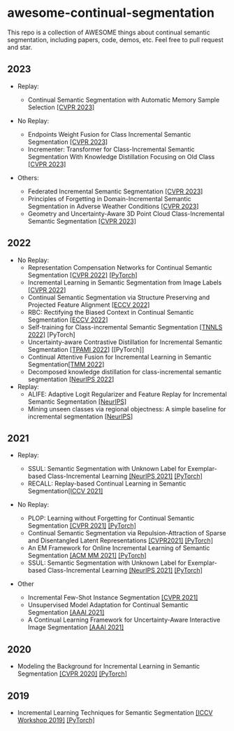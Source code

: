 # awesome-continual-segmentation
This repo is a collection of AWESOME things about continual semantic segmentation, including papers, code, demos, etc. Feel free to pull request and star.

## 2023
- Replay:
  - Continual Semantic Segmentation with Automatic Memory Sample Selection [[CVPR 2023]](https://arxiv.org/pdf/2304.05015)
  
- No Replay:
  - Endpoints Weight Fusion for Class Incremental Semantic Segmentation [[CVPR 2023]](https://openaccess.thecvf.com/content/CVPR2023/papers/Xiao_Endpoints_Weight_Fusion_for_Class_Incremental_Semantic_Segmentation_CVPR_2023_paper.pdf)
  - Incrementer: Transformer for Class-Incremental Semantic Segmentation With Knowledge Distillation Focusing on Old Class [[CVPR 2023]](https://openaccess.thecvf.com/content/CVPR2023/papers/Shang_Incrementer_Transformer_for_Class-Incremental_Semantic_Segmentation_With_Knowledge_Distillation_Focusing_CVPR_2023_paper.pdf)
    
    
- Others:
  - Federated Incremental Semantic Segmentation [[CVPR 2023]](https://arxiv.org/pdf/2304.04620)
  - Principles of Forgetting in Domain-Incremental Semantic Segmentation in Adverse Weather Conditions [[CVPR 2023]](https://openaccess.thecvf.com/content/CVPR2023/html/Kalb_Principles_of_Forgetting_in_Domain-Incremental_Semantic_Segmentation_in_Adverse_Weather_CVPR_2023_paper.html)
  - Geometry and Uncertainty-Aware 3D Point Cloud Class-Incremental Semantic Segmentation [[CVPR 2023]](https://openaccess.thecvf.com/content/CVPR2023/html/Yang_Geometry_and_Uncertainty-Aware_3D_Point_Cloud_Class-Incremental_Semantic_Segmentation_CVPR_2023_paper.html)

## 2022
- No Replay:
  - Representation Compensation Networks for Continual Semantic Segmentation [[CVPR 2022]](https://arxiv.org/abs/2203.05402) [[PyTorch]](https://github.com/zhangchbin/RCIL)
  - Incremental Learning in Semantic Segmentation from Image Labels [[CVPR 2022]](https://arxiv.org/pdf/2112.01882.pdf)
  - Continual Semantic Segmentation via Structure Preserving and Projected Feature Alignment [[ECCV 2022]](https://dl.acm.org/doi/10.1007/978-3-031-19818-2_20)
  - RBC: Rectifying the Biased Context in Continual Semantic Segmentation [[ECCV 2022]](https://arxiv.org/pdf/2203.08404v1.pdf)
  - Self-training for Class-incremental Semantic Segmentation [[TNNLS 2022]](https://arxiv.org/abs/2012.03362) [PyTorch]
  - Uncertainty-aware Contrastive Distillation for Incremental Semantic Segmentation [[TPAMI 2022]](https://arxiv.org/pdf/2203.14098.pdf) [[PyTorch]]
  - Continual Attentive Fusion for Incremental Learning in Semantic Segmentation[[TMM 2022]](https://arxiv.org/pdf/2202.00432.pdf)
  - Decomposed knowledge distillation for class-incremental semantic segmentation [[NeurIPS 2022]](https://proceedings.neurips.cc/paper_files/paper/2022/file/439bf902de1807088d8b731ca20b0777-Paper-Conference.pdf)
- Replay:
  - ALIFE: Adaptive Logit Regularizer and Feature Replay for Incremental Semantic Segmentation [[NeurIPS]](https://arxiv.org/abs/2210.06816)
  - Mining unseen classes via regional objectness: A simple baseline for incremental segmentation [[NeurIPS]](https://proceedings.neurips.cc/paper_files/paper/2022/file/99b419554537c66bf27e5eb7a74c7de4-Paper-Conference.pdf)



## 2021
- Replay:
  - SSUL: Semantic Segmentation with Unknown Label for Exemplar-based Class-Incremental Learning [[NeurIPS 2021]](https://proceedings.neurips.cc/paper/2021/file/5a9542c773018268fc6271f7afeea969-Paper.pdf) [[PyTorch]](https://github.com/clovaai/SSUL)
  - RECALL: Replay-based Continual Learning in Semantic Segmentation[[ICCV 2021]](https://arxiv.org/abs/2108.03673v1)

- No Replay:
  - PLOP: Learning without Forgetting for Continual Semantic Segmentation [[CVPR 2021]](https://arxiv.org/abs/2011.11390) [[PyTorch]](https://github.com/arthurdouillard/CVPR2021_PLOP)
  - Continual Semantic Segmentation via Repulsion-Attraction of Sparse and Disentangled Latent Representations [[CVPR2021]](https://arxiv.org/abs/2103.06342) [[PyTorch]](https://github.com/LTTM/SDR)
  - An EM Framework for Online Incremental Learning of Semantic Segmentation [[ACM MM 2021]](https://arxiv.org/pdf/2108.03613.pdf) [[PyTorch]](https://github.com/Rhyssiyan/Online.Inc.Seg-Pytorch)
  - SSUL: Semantic Segmentation with Unknown Label for Exemplar-based Class-Incremental Learning [[NeurIPS 2021]](https://proceedings.neurips.cc/paper/2021/file/5a9542c773018268fc6271f7afeea969-Paper.pdf) [[PyTorch]](https://github.com/clovaai/SSUL)

- Other 
  - Incremental Few-Shot Instance Segmentation [[CVPR 2021]](https://arxiv.org/abs/2108.03673v1)
  - Unsupervised Model Adaptation for Continual Semantic Segmentation [[AAAI 2021]](https://arxiv.org/abs/2009.12518)
  - A Continual Learning Framework for Uncertainty-Aware Interactive Image Segmentation [[AAAI 2021]](https://www.aaai.org/AAAI21Papers/AAAI-2989.ZhengE.pdf)


## 2020
- Modeling the Background for Incremental Learning in Semantic Segmentation [[CVPR 2020]](https://arxiv.org/abs/2002.00718) [[PyTorch]](https://github.com/fcdl94/MiB)

## 2019
- Incremental Learning Techniques for Semantic Segmentation [[ICCV Workshop 2019]](https://arxiv.org/abs/1907.13372) [[PyTorch]](https://github.com/LTTM/IL-SemSegm)

